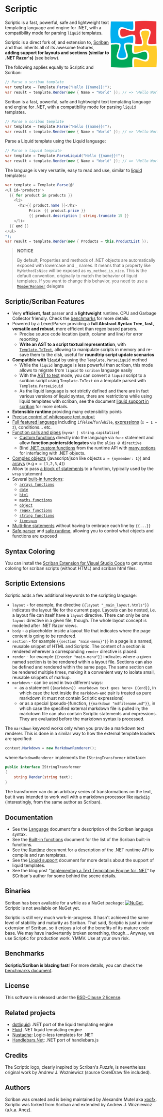 # Scriptic	

<img align="right" width="160px" height="160px" src="img/scriptic.png">

Scriptic is a fast, powerful, safe and lightweight text templating language and engine for .NET, with a compatibility mode for parsing `liquid` templates.

Scriptic is a direct fork of, and extension to, [Scriban](https://github.com/lunet-io/scriban) and thus inherits all of its awesome features, **adding support for layouts and sections (similar to .NET Razor's)** (see below).

The following applies equally to Scriptic and Scriban:

```C#
// Parse a scriban template
var template = Template.Parse("Hello {{name}}!");
var result = template.Render(new { Name = "World" }); // => "Hello World!" 
```

Scriban is a fast, powerful, safe and lightweight text templating language and engine for .NET, with a compatibility mode for parsing `liquid` templates.

```C#
// Parse a scriban template
var template = Template.Parse("Hello {{name}}!");
var result = template.Render(new { Name = "World" }); // => "Hello World!" 
```

Parse a Liquid template using the Liquid language:

```C#
// Parse a liquid template
var template = Template.ParseLiquid("Hello {{name}}!");
var result = template.Render(new { Name = "World" }); // => "Hello World!" 
```

The language is very versatile, easy to read and use, similar to [liquid](http://liquidmarkup.org/) templates:

```C#
var template = Template.Parse(@"
<ul id='products'>
  {{ for product in products }}
    <li>
      <h2>{{ product.name }}</h2>
           Price: {{ product.price }}
           {{ product.description | string.truncate 15 }}
    </li>
  {{ end }}
</ul>
");
var result = template.Render(new { Products = this.ProductList });
```

> **NOTICE**
>
> By default, Properties and methods of .NET objects are automatically exposed with lowercase and `_` names. It means that a property like `MyMethodIsNice` will be exposed as `my_method_is_nice`. This is the default convention, originally to match the behavior of liquid templates.
> If you want to change this behavior, you need to use a [`MemberRenamer`](doc/runtime.md#member-renamer) delegate

## Scriptic/Scriban Features

- Very **efficient**, **fast** parser and a **lightweight** runtime. CPU and Garbage Collector friendly. Check the [benchmarks](doc/benchmarks.md) for more details.
- Powered by a Lexer/Parser providing a **full Abstract Syntax Tree, fast, versatile and robust**, more efficient than regex based parsers.
  - Precise source code location (path, column and line) for error reporting
  - **Write an AST to a script textual representation**, with [`Template.ToText`](doc/runtime.md#ast-to-text), allowing to manipulate scripts in memory and re-save them to the disk, useful for **roundtrip script update scenarios**
- **Compatible with `liquid`** by using the `Template.ParseLiquid` method
  - While the `liquid` language is less powerful than scriban, this mode allows to migrate from `liquid` to `scriban` language easily
  - With the [AST to text](doc/runtime.md#ast-to-text) mode, you can convert a `liquid` script to a scriban script using `Template.ToText` on a template parsed with `Template.ParseLiquid`
  - As the liquid language is not strictly defined and there are in fact various versions of liquid syntax, there are restrictions while using liquid templates with scriban, see the document [liquid support in scriban](doc/liquid-support.md) for more details.
- **Extensible runtime** providing many extensibility points
- [Precise control of whitespace text output](doc/language.md#14-whitespace-control)
- [Full featured language](doc/language.md) including `if`/`else`/`for`/`while`, [expressions](doc/language.md#8-expressions) (`x = 1 + 2`), conditions... etc.
- [Function calls and pipes](doc/language.md#88-function-call-expression) (`myvar | string.capitalize`)
  - [Custom functions](doc/language.md#7-functions) directly into the language via `func` statement and allow **function pointers/delegates** via the `alias @ directive`
  - Bind [.NET custom functions](doc/runtime.md#imports-functions-from-a-net-class) from the runtime API with [many options](doc/runtime.md#the-scriptobject) for interfacing with .NET objects.
- [Complex objects](doc/language.md#5-objects) (javascript/json like objects `x = {mymember: 1}`) and [arrays](doc/language.md#6-arrays) (e.g `x = [1,2,3,4]`)
- Allow to pass [a block of statements](doc/language.md#98-wrap-function-arg1argn--end) to a function, typically used by the `wrap` statement
- Several [built-in functions](doc/builtins.md):
  - [`arrays functions`](doc/builtins.md#array-functions)
  - [`date`](doc/builtins.md#date-functions)
  - [`html`](doc/builtins.md#html-functions)
  - [`maths functions`](doc/builtins.md#math-functions)
  - [`object`](doc/builtins.md#object-functions)
  - [`regex functions`](doc/builtins.md#regex-functions)
  - [`string functions`](doc/builtins.md#string-functions)
  - [`timespan`](doc/builtins.md#timespan-functions)
- [Multi-line statements](doc/language.md#11-code-block) without having to embrace each line by `{{...}}`
- [Safe parser](doc/runtime.md#the-lexer-and-parser) and [safe runtime](doc/runtime.md#safe-runtime), allowing you to control what objects and functions are exposed

## Syntax Coloring

You can install the [Scriban Extension for Visual Studio Code](https://marketplace.visualstudio.com/items?itemName=xoofx.scriban) to get syntax coloring for scriban scripts (without HTML) and scriban html files.

## Scriptic Extensions

Scriptic adds a few additional keywords to the scripting language:

- `layout` - for example, the directive `{{layout "_main_layout.htmls"}}` indicates the layout file for the current page. Layouts can be nested, i.e. a layout file can itself have a `layout` directive. There can only be one `layout` directive in a given file, though. The whole layout concept is modeled after .NET Razor views.
- `body` - a placeholder inside a layout file that indicates where the page content is going to be rendered. 
- `section` - for example `{{section "main-menu}"}}` in a page is a named, reusable snippet of HTML and Scriptic. The content of a section is rendered wherever a corresponding `render` directive is placed. 
- `render` - for example `{{render "main-menu"}}` indicates where a given named section is to be rendered within a layout file. Sections can also be defined and rendered within the same page. The same section can be rendered multiple times, making it a convenient way to isolate small, reusable snippets of markup.
- `markdown` - can be used in two different ways: 
  - as a statement `{{markdown}} <markdown text goes here> {{end}}`,  in which case the text inside the `markdown-end` pair is treated as pure markdown (it must not contain Scriptic expressions) 
  - or as a special (pseudo-)function, `{{markdown "mdfilename.md"}}`, in which case the specified external markdown file is pulled in; the markdown file can also contain Scriptic statements and expressions. They are evaluated before the markdown syntax is processed.

The `markdown` keyword works only when you provide a markdown text renderer. This is done in a similar way to how the external template loaders are specified:

```c#
context.Markdown = new MarkdownRenderer();
```

where `MarkdownRenderer` implements the `IStringTransformer` interface:

```C#
public interface IStringTransformer
{
    string Render(string text);
}
```

The transformer can do an arbitrary series of transformations on the text, but it was intended to work well with a markdown processor like [`Markdig`](https://github.com/lunet-io/markdig) (interestingly, from the same author as Scriban).

## Documentation

* See the [Language](doc/language.md) document for a description of the Scriban language syntax.
* See the [Built-in functions](doc/builtins.md) document for the list of the Scriban built-in functions.
* See the [Runtime](doc/runtime.md) document for a description of the .NET runtime API to compile and run templates.
* See the [Liquid support](doc/liquid-support.md) document for more details about the support of liquid templates.
* See the blog post "[Implementing a Text Templating Engine for .NET](http://xoofx.com/blog/2017/11/13/implementing-a-text-templating-language-and-engine-for-dotnet/)" by SCriban's author for some behind the scene details.

## Binaries

Scriban has been available for a while as a NuGet package: [![NuGet](https://img.shields.io/nuget/v/Scriban.svg)](https://www.nuget.org/packages/Scriban/). Scriptic is not available on NuGet yet.

Scriptic is still very much work-in-progress. It hasn't achieved the same level of stability and maturity as Scriban. That said, Scriptic is just a minor extension of Scriban, so it enjoys a lot of the benefits of its mature code base. We may have inadvertently broken something, though... Anyway, we use Scriptic for production work. YMMV. Use at your own risk. 

## Benchmarks

**Scriptic/Scriban is blazing fast**! For more details, you can check the [benchmarks document](doc/benchmarks.md).

## License

This software is released under the [BSD-Clause 2 license](http://opensource.org/licenses/BSD-2-Clause). 

## Related projects

* [dotliquid](https://github.com/dotliquid/dotliquid): .NET port of the liquid templating engine
* [Fluid](https://github.com/sebastienros/fluid/) .NET liquid templating engine
* [Nustache](https://github.com/jdiamond/Nustache): Logic-less templates for .NET
* [Handlebars.Net](https://github.com/rexm/Handlebars.Net): .NET port of handlebars.js

## Credits

The Scriptic logo, clearly inspired by Scriban's *Puzzle*, is nevertheless original work by Andrew J. Wozniewicz (source CorelDraw file included). 

## Authors

Scriban was created and is being maintained by Alexandre Mutel aka [xoofx](http://xoofx.com). Scriptic was forked from Scriban and extended by Andrew J. Wozniewicz (a.k.a. Ancz).
